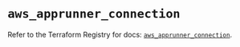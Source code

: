 # `aws_apprunner_connection`

Refer to the Terraform Registry for docs: [`aws_apprunner_connection`](https://registry.terraform.io/providers/hashicorp/aws/5.51.1/docs/resources/apprunner_connection).
